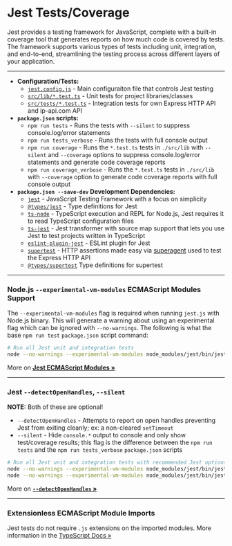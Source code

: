 # Jest Tests/Coverage

Jest provides a testing framework for JavaScript, complete with a built-in coverage tool that generates reports on how much code is covered by tests. The framework supports various types of tests including unit, integration, and end-to-end, streamlining the testing process across different layers of your application.

---

* **Configuration/Tests:**
    - [`jest.config.js`](../jest.config.js) - Main configuraiton file that controls Jest testing
    - [`src/lib/*.test.ts`](../src/lib) - Unit tests for project libraries/classes
    - [`src/tests/*.test.ts`](../tests) - Integration tests for own Express HTTP API and ip-api.com API
* **`package.json` scripts:**
    - `npm run tests` - Runs the tests with `--silent` to suppress console.log/error statements
    - `npm run tests_verbose` - Runs the tests with full console output
    - `npm run coverage` - Runs the `*.test.ts` tests in `./src/lib` with `--silent` and `--coverage` options to suppress console.log/error statements and generate code coverage reports
    - `npm run coverage_verbose` - Runs the `*.test.ts` tests in `./src/lib` with `--coverage` option to generate code coverage reports with full console output
* **`package.json --save-dev` Development Dependencies:**
    - [`jest`](https://jestjs.io/) - JavaScript Testing Framework with a focus on simplicity
    - [`@types/jest`](https://www.npmjs.com/package/@types/jest) - Type definitions for Jest
    - [`ts-node`](https://typestrong.org/ts-node/) - TypeScript execution and REPL for Node.js, Jest requires it to read TypeScript configuration files
    - [`ts-jest`](https://www.npmjs.com/package/ts-jest) - Jest transformer with source map support that lets you use Jest to test projects written in TypeScript
    - [`eslint-plugin-jest`](https://github.com/jest-community/eslint-plugin-jest#readme) - ESLint plugin for Jest
    - [`supertest`](https://github.com/ladjs/supertest) - HTTP assertions made easy via [superagent](https://github.com/ladjs/superagent) used to test the Express HTTP API
    - [`@types/supertest`](https://www.npmjs.com/package/@types/supertest) Type definitions for supertest

---

### Node.js `--experimental-vm-modules` ECMAScript Modules Support

The `--experimental-vm-modules` flag is required when running `jest.js` with Node.js binary. This will generate a warning about using an experimental flag which can be ignored with `--no-warnings`. The following is what the base `npm run test` `package.json` script command:

```bash
# Run all Jest unit and integration tests
node --no-warnings --experimental-vm-modules node_modules/jest/bin/jest.js
```

More on **[Jest ECMAScript Modules »](https://jestjs.io/docs/ecmascript-modules)**

---

### Jest `--detectOpenHandles`, `--silent`

**NOTE:** Both of these are optional!

* `--detectOpenHandles` - Attempts to report on open handles preventing Jest from exiting cleanly; ex: a non-cleared `setTimeout`
* `--silent` - Hide `console.*` output to console and only show test/coverage results; this flag is the difference between the `npm run tests` and the `npm run tests_verbose` `package.json` scripts

```bash
# Run all Jest unit and integration tests with recommended Jest options
node --no-warnings --experimental-vm-modules node_modules/jest/bin/jest.js --detectOpenHandles --silent
node --no-warnings --experimental-vm-modules node_modules/jest/bin/jest.js --detectOpenHandles
```

More on **[`--detectOpenHandles` »](https://jestjs.io/docs/cli#--detectopenhandles)**

---

### Extensionless ECMAScript Module Imports

Jest tests do not require `.js` extensions on the imported modules. More information in the [TypeScript Docs »](./typescript.md)
